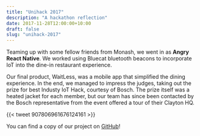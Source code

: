 ```yaml
---
title: "Unihack 2017"
description: "A hackathon reflection"
date: 2017-11-28T12:00:00+10:00
draft: false
slug: "unihack-2017"
---
```


Teaming up with some fellow friends from Monash, we went in as **Angry React Native**. We worked using Bluecat bluetooth beacons to incorporate IoT into the dine-in restaurant experience.

<!--more-->

Our final product, WaitLess, was a mobile app that simplified the dining experience. In the end, we managed to impress the judges, taking out the prize for best Industy IoT Hack, courtesy of Bosch. The prize itself was a heated jacket for each member, but our team has since been contacted by the Bosch representative from the event offered a tour of their Clayton HQ.

{{< tweet 907806961676124161 >}}

You can find a copy of our project on [GitHub](https://github.com/scaredginger/angry-react-native/)!
